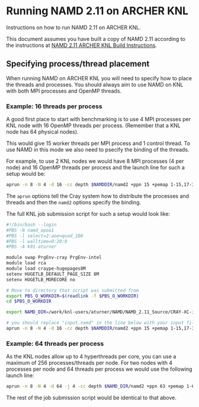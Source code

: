 Running NAMD 2.11 on ARCHER KNL
===============================

Instructions on how to run NAMD 2.11 on ARCHER KNL.

This document assumes you have built a copy of NAMD 2.11 according to the 
instructions at [NAMD 2.11 ARCHER KNL Build Instructions](build_namd_2.11_knl.md).

Specifying process/thread placement
-----------------------------------

When running NAMD on ARCHER KNL you will need to specify how to place the threads
and processes. You should always aim to use NAMD on KNL with both MPI processes
and OpenMP threads.

### Example: 16 threads per process ###

A good first place to start with benchmarking is to use 4 MPI processes per 
KNL node with 16 OpenMP threads per process. (Remember that a KNL node
has 64 physical nodes).

This would give 15 worker threads per MPI process and 1 control thread. To
use NAMD in this mode we also need to psecify the binding of the threads.

For example, to use 2 KNL nodes we would have 8 MPI processes (4 per node)
and 16 OpenMP threads per process and the launch line for such a setup would be:

```bash
aprun -n 8 -N 4 -d 16 -cc depth $NAMDDIR/namd2 +ppn 15 +pemap 1-15,17-31,33-47,49-63 +commap 0,16,32,48 input.namd
```

The `aprun` options tell the Cray system how to distribute the processes and
threads and then the `namd2` options specify the binding.

The full KNL job submission script for such a setup would look like:

```bash
#!/bin/bash --login
#PBS -N namd_apoa1
#PBS -l select=2:aoe=quad_100
#PBS -l walltime=0:20:0
#PBS -A k01-aturner

module swap PrgEnv-cray PrgEnv-intel
module load rca
module load craype-hugepages8M
setenv HUGETLB_DEFAULT_PAGE_SIZE 8M
setenv HUGETLB_MORECORE no

# Move to directory that script was submitted from
export PBS_O_WORKDIR=$(readlink -f $PBS_O_WORKDIR)
cd $PBS_O_WORKDIR

export NAMD_DIR=/work/knl-users/aturner/NAMD/NAMD_2.11_Source/CRAY-XC-intel

# you should replace "input.namd" in the line below with your input filename
aprun -n 8 -N 4 -d 16 -cc depth $NAMDDIR/namd2 +ppn 15 +pemap 1-15,17-31,33-47,49-63 +commap 0,16,32,48 input.namd
```
### Example: 64 threads per process ###

As the KNL nodes allow up to 4 hyperthreads per core, you can use a maximum of 256
processes/threads per node. For two nodes with 4 processes per node and 64 threads
per process we would use the following launch line:

```bash
aprun -n 8 -N 4 -d 64 -j 4 -cc depth $NAMD_DIR/namd2 +ppn 63 +pemap 1-63,65-127,129-191,193-255 +commap 0,64,128,192 input.namd
```

The rest of the job submission script would be identical to that above.
